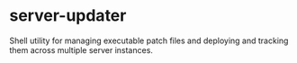 # server-updater
Shell utility for managing executable patch files and deploying and tracking them across multiple server instances.
